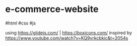 # e-commerce-website

#html #css #js 

using https://glidejs.com/ | https://boxicons.com/
inspired by https://www.youtube.com/watch?v=KQ9vrkcbkic&t=2054s
